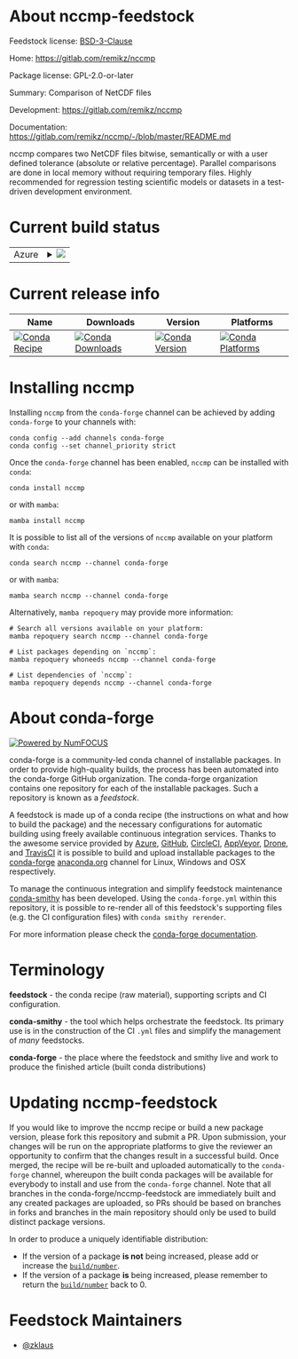 About nccmp-feedstock
=====================

Feedstock license: [BSD-3-Clause](https://github.com/conda-forge/nccmp-feedstock/blob/main/LICENSE.txt)

Home: https://gitlab.com/remikz/nccmp

Package license: GPL-2.0-or-later

Summary: Comparison of NetCDF files

Development: https://gitlab.com/remikz/nccmp

Documentation: https://gitlab.com/remikz/nccmp/-/blob/master/README.md

nccmp compares two NetCDF files bitwise, semantically or with a
user defined tolerance (absolute or relative percentage). Parallel
comparisons are done in local memory without requiring temporary
files. Highly recommended for regression testing scientific models
or datasets in a test-driven development environment.


Current build status
====================


<table>
    
  <tr>
    <td>Azure</td>
    <td>
      <details>
        <summary>
          <a href="https://dev.azure.com/conda-forge/feedstock-builds/_build/latest?definitionId=9165&branchName=main">
            <img src="https://dev.azure.com/conda-forge/feedstock-builds/_apis/build/status/nccmp-feedstock?branchName=main">
          </a>
        </summary>
        <table>
          <thead><tr><th>Variant</th><th>Status</th></tr></thead>
          <tbody><tr>
              <td>linux_64</td>
              <td>
                <a href="https://dev.azure.com/conda-forge/feedstock-builds/_build/latest?definitionId=9165&branchName=main">
                  <img src="https://dev.azure.com/conda-forge/feedstock-builds/_apis/build/status/nccmp-feedstock?branchName=main&jobName=linux&configuration=linux%20linux_64_" alt="variant">
                </a>
              </td>
            </tr><tr>
              <td>osx_64</td>
              <td>
                <a href="https://dev.azure.com/conda-forge/feedstock-builds/_build/latest?definitionId=9165&branchName=main">
                  <img src="https://dev.azure.com/conda-forge/feedstock-builds/_apis/build/status/nccmp-feedstock?branchName=main&jobName=osx&configuration=osx%20osx_64_" alt="variant">
                </a>
              </td>
            </tr>
          </tbody>
        </table>
      </details>
    </td>
  </tr>
</table>

Current release info
====================

| Name | Downloads | Version | Platforms |
| --- | --- | --- | --- |
| [![Conda Recipe](https://img.shields.io/badge/recipe-nccmp-green.svg)](https://anaconda.org/conda-forge/nccmp) | [![Conda Downloads](https://img.shields.io/conda/dn/conda-forge/nccmp.svg)](https://anaconda.org/conda-forge/nccmp) | [![Conda Version](https://img.shields.io/conda/vn/conda-forge/nccmp.svg)](https://anaconda.org/conda-forge/nccmp) | [![Conda Platforms](https://img.shields.io/conda/pn/conda-forge/nccmp.svg)](https://anaconda.org/conda-forge/nccmp) |

Installing nccmp
================

Installing `nccmp` from the `conda-forge` channel can be achieved by adding `conda-forge` to your channels with:

```
conda config --add channels conda-forge
conda config --set channel_priority strict
```

Once the `conda-forge` channel has been enabled, `nccmp` can be installed with `conda`:

```
conda install nccmp
```

or with `mamba`:

```
mamba install nccmp
```

It is possible to list all of the versions of `nccmp` available on your platform with `conda`:

```
conda search nccmp --channel conda-forge
```

or with `mamba`:

```
mamba search nccmp --channel conda-forge
```

Alternatively, `mamba repoquery` may provide more information:

```
# Search all versions available on your platform:
mamba repoquery search nccmp --channel conda-forge

# List packages depending on `nccmp`:
mamba repoquery whoneeds nccmp --channel conda-forge

# List dependencies of `nccmp`:
mamba repoquery depends nccmp --channel conda-forge
```


About conda-forge
=================

[![Powered by
NumFOCUS](https://img.shields.io/badge/powered%20by-NumFOCUS-orange.svg?style=flat&colorA=E1523D&colorB=007D8A)](https://numfocus.org)

conda-forge is a community-led conda channel of installable packages.
In order to provide high-quality builds, the process has been automated into the
conda-forge GitHub organization. The conda-forge organization contains one repository
for each of the installable packages. Such a repository is known as a *feedstock*.

A feedstock is made up of a conda recipe (the instructions on what and how to build
the package) and the necessary configurations for automatic building using freely
available continuous integration services. Thanks to the awesome service provided by
[Azure](https://azure.microsoft.com/en-us/services/devops/), [GitHub](https://github.com/),
[CircleCI](https://circleci.com/), [AppVeyor](https://www.appveyor.com/),
[Drone](https://cloud.drone.io/welcome), and [TravisCI](https://travis-ci.com/)
it is possible to build and upload installable packages to the
[conda-forge](https://anaconda.org/conda-forge) [anaconda.org](https://anaconda.org/)
channel for Linux, Windows and OSX respectively.

To manage the continuous integration and simplify feedstock maintenance
[conda-smithy](https://github.com/conda-forge/conda-smithy) has been developed.
Using the ``conda-forge.yml`` within this repository, it is possible to re-render all of
this feedstock's supporting files (e.g. the CI configuration files) with ``conda smithy rerender``.

For more information please check the [conda-forge documentation](https://conda-forge.org/docs/).

Terminology
===========

**feedstock** - the conda recipe (raw material), supporting scripts and CI configuration.

**conda-smithy** - the tool which helps orchestrate the feedstock.
                   Its primary use is in the construction of the CI ``.yml`` files
                   and simplify the management of *many* feedstocks.

**conda-forge** - the place where the feedstock and smithy live and work to
                  produce the finished article (built conda distributions)


Updating nccmp-feedstock
========================

If you would like to improve the nccmp recipe or build a new
package version, please fork this repository and submit a PR. Upon submission,
your changes will be run on the appropriate platforms to give the reviewer an
opportunity to confirm that the changes result in a successful build. Once
merged, the recipe will be re-built and uploaded automatically to the
`conda-forge` channel, whereupon the built conda packages will be available for
everybody to install and use from the `conda-forge` channel.
Note that all branches in the conda-forge/nccmp-feedstock are
immediately built and any created packages are uploaded, so PRs should be based
on branches in forks and branches in the main repository should only be used to
build distinct package versions.

In order to produce a uniquely identifiable distribution:
 * If the version of a package **is not** being increased, please add or increase
   the [``build/number``](https://docs.conda.io/projects/conda-build/en/latest/resources/define-metadata.html#build-number-and-string).
 * If the version of a package **is** being increased, please remember to return
   the [``build/number``](https://docs.conda.io/projects/conda-build/en/latest/resources/define-metadata.html#build-number-and-string)
   back to 0.

Feedstock Maintainers
=====================

* [@zklaus](https://github.com/zklaus/)

